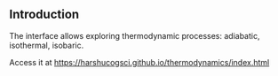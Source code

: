 ## Introduction
The interface allows exploring thermodynamic processes: adiabatic, isothermal, isobaric.

Access it at https://harshucogsci.github.io/thermodynamics/index.html
